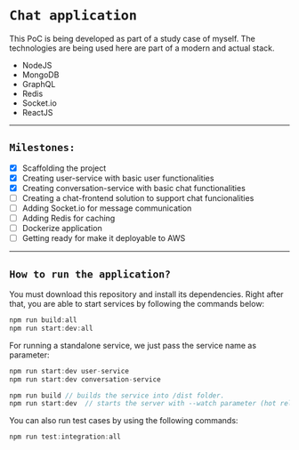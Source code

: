 # `Chat application`

This PoC is being developed as part of a study case of myself.
The technologies are being used here are part of a modern and actual stack.

- NodeJS
- MongoDB
- GraphQL
- Redis
- Socket.io
- ReactJS

--- 
## `Milestones:`

- [x] Scaffolding the project
- [x] Creating user-service with basic user functionalities
- [x] Creating conversation-service with basic chat functionalities
- [ ] Creating a chat-frontend solution to support chat funcionalities
- [ ] Adding Socket.io for message communication 
- [ ] Adding Redis for caching
- [ ] Dockerize application
- [ ] Getting ready for make it deployable to AWS

---
## `How to run the application?`

You must download this repository and install its dependencies. Right after that, you are able to start services by following the commands below:

```Javascript
npm run build:all
npm run start:dev:all
```

For running a standalone service, we just pass the service name as parameter:
```Javascript
npm run start:dev user-service
npm run start:dev conversation-service
```


```Javascript
npm run build // builds the service into /dist folder.
npm run start:dev  // starts the server with --watch parameter (hot reload).
```

You can also run test cases by using the following commands:

```Javascript
npm run test:integration:all
```